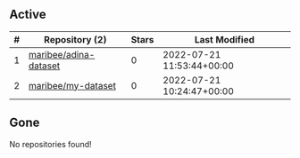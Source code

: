 ## Active
| # | Repository (2) | Stars | Last Modified |
| --- | --- | --- | --- |
| 1 | [maribee/adina-dataset](https://gin.g-node.org/maribee/adina-dataset) | 0 | 2022-07-21 11:53:44+00:00 |
| 2 | [maribee/my-dataset](https://gin.g-node.org/maribee/my-dataset) | 0 | 2022-07-21 10:24:47+00:00 |

## Gone
No repositories found!

